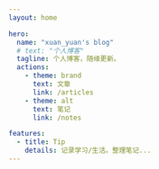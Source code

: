 ```yaml
---
layout: home

hero:
  name: "xuan_yuan's blog"
  # text: "个人博客"
  tagline: 个人博客，随缘更新。
  actions:
    - theme: brand
      text: 文章
      link: /articles
    - theme: alt
      text: 笔记
      link: /notes

features:
  - title: Tip
    details: 记录学习/生活。整理笔记...
---
```


<div class="ku-kuru-img-container">
  <el-image
    class="ku-kuru-img"
    src="/images/くくる.png"
    alt="くくる"
    fit="contain"
    lazy>
  </el-image>
</div>

<script setup>

</script>

<style scoped>
  .ku-kuru-img-container{ 
    position: fixed;
    left: 0;
    bottom: 0;
    width: 100%;
    z-index: 50;
    text-align: right;
    pointer-events: none;
    user-select: none;
  }

  .ku-kuru-img{
    display: inline-block;
    height: 70vh;  
    width: auto;
    max-width: 100%; 
  }

  @media screen and (max-width: 767px){
    .ku-kuru-img-container{
      text-align: center;
    }
    .ku-kuru-img{
      height: auto; 
      width: 100%;
      display: inline-block;
      margin: 0 auto; 
    }
  }
</style>